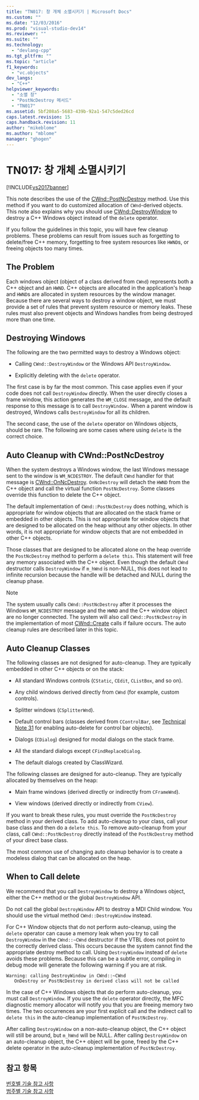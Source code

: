 ```yaml
---
title: "TN017: 창 개체 소멸시키기 | Microsoft Docs"
ms.custom: ""
ms.date: "12/03/2016"
ms.prod: "visual-studio-dev14"
ms.reviewer: ""
ms.suite: ""
ms.technology: 
  - "devlang-cpp"
ms.tgt_pltfrm: ""
ms.topic: "article"
f1_keywords: 
  - "vc.objects"
dev_langs: 
  - "C++"
helpviewer_keywords: 
  - "소멸 창"
  - "PostNcDestroy 메서드"
  - "TN017"
ms.assetid: 5bf208a5-5683-439b-92a1-547c5ded26cd
caps.latest.revision: 15
caps.handback.revision: 11
author: "mikeblome"
ms.author: "mblome"
manager: "ghogen"
---
```

# TN017: 창 개체 소멸시키기
[!INCLUDE[vs2017banner](../assembler/inline/includes/vs2017banner.md)]

This note describes the use of the [CWnd::PostNcDestroy](../Topic/CWnd::PostNcDestroy.md) method.  Use this method if you want to do customized allocation of `CWnd`\-derived objects.  This note also explains why you should use [CWnd::DestroyWindow](../Topic/CWnd::DestroyWindow.md) to destroy a C\+\+ Windows object instead of the `delete` operator.  
  
 If you follow the guidelines in this topic, you will have few cleanup problems.  These problems can result from issues such as forgetting to delete\/free C\+\+ memory, forgetting to free system resources like `HWND`s, or freeing objects too many times.  
  
## The Problem  
 Each windows object \(object of a class derived from `CWnd`\) represents both a C\+\+ object and an `HWND`.  C\+\+ objects are allocated in the application's heap and `HWND`s are allocated in system resources by the window manager.  Because there are several ways to destroy a window object, we must provide a set of rules that prevent system resource or memory leaks.  These rules must also prevent objects and Windows handles from being destroyed more than one time.  
  
## Destroying Windows  
 The following are the two permitted ways to destroy a Windows object:  
  
-   Calling `CWnd::DestroyWindow` or the Windows API `DestroyWindow`.  
  
-   Explicitly deleting with the `delete` operator.  
  
 The first case is by far the most common.  This case applies even if your code does not call `DestroyWindow` directly.  When the user directly closes a frame window, this action generates the `WM_CLOSE` message, and the default response to this message is to call `DestroyWindow.` When a parent window is destroyed, Windows calls `DestroyWindow` for all its children.  
  
 The second case, the use of the `delete` operator on Windows objects, should be rare.  The following are some cases where using `delete` is the correct choice.  
  
## Auto Cleanup with CWnd::PostNcDestroy  
 When the system destroys a Windows window, the last Windows message sent to the window is `WM_NCDESTROY`.  The default `CWnd` handler for that message is [CWnd::OnNcDestroy](../Topic/CWnd::OnNcDestroy.md).  `OnNcDestroy` will detach the `HWND` from the C\+\+ object and call the virtual function `PostNcDestroy`.  Some classes override this function to delete the C\+\+ object.  
  
 The default implementation of `CWnd::PostNcDestroy` does nothing, which is appropriate for window objects that are allocated on the stack frame or embedded in other objects.  This is not appropriate for window objects that are designed to be allocated on the heap without any other objects.  In other words, it is not appropriate for window objects that are not embedded in other C\+\+ objects.  
  
 Those classes that are designed to be allocated alone on the heap override the `PostNcDestroy` method to perform a `delete this`.  This statement will free any memory associated with the C\+\+ object.  Even though the default `CWnd` destructor calls `DestroyWindow` if `m_hWnd` is non\-NULL, this does not lead to infinite recursion because the handle will be detached and NULL during the cleanup phase.  
  
> [!NOTE]
>  The system usually calls `CWnd::PostNcDestroy` after it processes the Windows `WM_NCDESTROY` message and the `HWND` and the C\+\+ window object are no longer connected.  The system will also call `CWnd::PostNcDestroy` in the implementation of most [CWnd::Create](../Topic/CWnd::Create.md) calls if failure occurs.  The auto cleanup rules are described later in this topic.  
  
## Auto Cleanup Classes  
 The following classes are not designed for auto\-cleanup.  They are typically embedded in other C\+\+ objects or on the stack:  
  
-   All standard Windows controls \(`CStatic`, `CEdit`, `CListBox`, and so on\).  
  
-   Any child windows derived directly from `CWnd` \(for example, custom controls\).  
  
-   Splitter windows \(`CSplitterWnd`\).  
  
-   Default control bars \(classes derived from `CControlBar`, see [Technical Note 31](../mfc/tn031-control-bars.md) for enabling auto\-delete for control bar objects\).  
  
-   Dialogs \(`CDialog`\) designed for modal dialogs on the stack frame.  
  
-   All the standard dialogs except `CFindReplaceDialog`.  
  
-   The default dialogs created by ClassWizard.  
  
 The following classes are designed for auto\-cleanup.  They are typically allocated by themselves on the heap:  
  
-   Main frame windows \(derived directly or indirectly from `CFrameWnd`\).  
  
-   View windows \(derived directly or indirectly from `CView`\).  
  
 If you want to break these rules, you must override the `PostNcDestroy` method in your derived class.  To add auto\-cleanup to your class, call your base class and then do a `delete this`.  To remove auto\-cleanup from your class, call `CWnd::PostNcDestroy` directly instead of the `PostNcDestroy` method of your direct base class.  
  
 The most common use of changing auto cleanup behavior is to create a modeless dialog that can be allocated on the heap.  
  
## When to Call delete  
 We recommend that you call `DestroyWindow` to destroy a Windows object, either the C\+\+ method or the global `DestroyWindow` API.  
  
 Do not call the global `DestroyWindow` API to destroy a MDI Child window.  You should use the virtual method `CWnd::DestroyWindow` instead.  
  
 For C\+\+ Window objects that do not perform auto\-cleanup, using the `delete` operator can cause a memory leak when you try to call `DestroyWindow` in the `CWnd::~CWnd` destructor if the VTBL does not point to the correctly derived class.  This occurs because the system cannot find the appropriate destroy method to call.  Using `DestroyWindow` instead of `delete` avoids these problems.  Because this can be a subtle error, compiling in debug mode will generate the following warning if you are at risk.  
  
```  
Warning: calling DestroyWindow in CWnd::~CWnd  
   OnDestroy or PostNcDestroy in derived class will not be called  
```  
  
 In the case of C\+\+ Windows objects that do perform auto\-cleanup, you must call `DestroyWindow`.  If you use the `delete` operator directly, the MFC diagnostic memory allocator will notify you that you are freeing memory two times.  The two occurrences are your first explicit call and the indirect call to `delete this` in the auto\-cleanup implementation of `PostNcDestroy`.  
  
 After calling `DestroyWindow` on a non\-auto\-cleanup object, the C\+\+ object will still be around, but `m_hWnd` will be NULL.  After calling `DestroyWindow` on an auto\-cleanup object, the C\+\+ object will be gone, freed by the C\+\+ delete operator in the auto\-cleanup implementation of `PostNcDestroy`.  
  
## 참고 항목  
 [번호별 기술 참고 사항](../mfc/technical-notes-by-number.md)   
 [범주별 기술 참고 사항](../mfc/technical-notes-by-category.md)